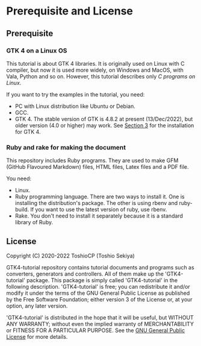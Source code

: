 # Prerequisite and License

## Prerequisite

### GTK 4 on a Linux OS

This tutorial is about GTK 4 libraries.
It is originally used on Linux with C compiler, but now it is used more widely, on Windows and MacOS, with Vala, Python and so on.
However, this tutorial describes only *C programs on Linux*.

If you want to try the examples in the tutorial, you need:

- PC with Linux distribution like Ubuntu or Debian.
- GCC.
- GTK 4.
The stable version of GTK is 4.8.2 at present (13/Dec/2022), but older version (4.0 or higher) may work.
See [Section 3](sec3.src.md) for the installation for GTK 4.

### Ruby and rake for making the document

This repository includes Ruby programs.
They are used to make GFM (GitHub Flavoured Markdown) files, HTML files, Latex files and a PDF file.

You need:

- Linux.
- Ruby programming language.
There are two ways to install it.
One is installing the distribution's package.
The other is using rbenv and ruby-build.
If you want to use the latest version of ruby, use rbenv.
- Rake.
You don't need to install it separately because it is a standard library of Ruby.

## License

Copyright (C) 2020-2022  ToshioCP (Toshio Sekiya)

GTK4-tutorial repository contains tutorial documents and programs such as converters, generators and controllers.
All of them make up the 'GTK4-tutorial' package.
This package is simply called 'GTK4-tutorial' in the following description.
'GTK4-tutorial' is free; you can redistribute it and/or modify it under the terms of the GNU General Public License as published by the Free Software Foundation; either version 3 of the License or, at your option, any later version.

'GTK4-tutorial' is distributed in the hope that it will be useful, but WITHOUT ANY WARRANTY; without even the implied warranty of MERCHANTABILITY or FITNESS FOR A PARTICULAR PURPOSE.
See the [GNU General Public License](https://www.gnu.org/licenses/gpl-3.0.html) for more details.

